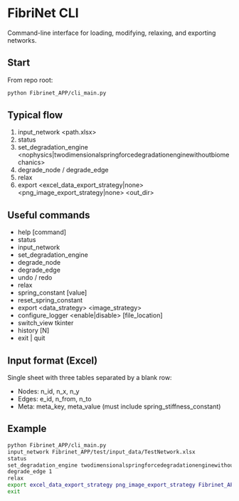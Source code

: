 # FibriNet CLI

Command-line interface for loading, modifying, relaxing, and exporting networks.

## Start
From repo root:
```bash
python Fibrinet_APP/cli_main.py
```

## Typical flow
1) input_network <path.xlsx>
2) status
3) set_degradation_engine <nophysics|twodimensionalspringforcedegradationenginewithoutbiomechanics>
4) degrade_node <id> / degrade_edge <id>
5) relax
6) export <excel_data_export_strategy|none> <png_image_export_strategy|none> <out_dir>

## Useful commands
- help [command]
- status
- input_network <file>
- set_degradation_engine <strategy>
- degrade_node <id>
- degrade_edge <id>
- undo / redo
- relax
- spring_constant [value]
- reset_spring_constant
- export <data_strategy> <image_strategy> <folder>
- configure_logger <enable|disable> [file_location]
- switch_view tkinter
- history [N]
- exit | quit

## Input format (Excel)
Single sheet with three tables separated by a blank row:
- Nodes: n_id, n_x, n_y
- Edges: e_id, n_from, n_to
- Meta: meta_key, meta_value (must include spring_stiffness_constant)

## Example
```bash
python Fibrinet_APP/cli_main.py
input_network Fibrinet_APP/test/input_data/TestNetwork.xlsx
status
set_degradation_engine twodimensionalspringforcedegradationenginewithoutbiomechanics
degrade_edge 1
relax
export excel_data_export_strategy png_image_export_strategy Fibrinet_APP/exports
exit
```